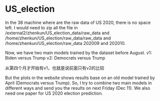 # US_election

In the 38 machine where are the raw data of US 2020, there is no space left. I would need to zip
all the file in
/external2/zhenkun/US_election_data/raw_data
and
/home/zhenkun/US_election/raw_data/raw_data
and
/home/zhenkun/US_election/raw_data 202009 and 202010.

Now, we have two main models trained by the dataset before August.
v1: Biden versus Trump
v2: Democrats versus Trump

从第四个月才开始有v1，也就是说前面只有v2的比较

But the plots in the website shows results base on an old model trained by April (Democrats versus Trump).
So, I try to combine two main models in different ways and send you the results on next Friday (Dec 11).
We also need one paper for US 2020 election prediction.
